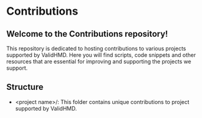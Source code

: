 # Contributions

## Welcome to the Contributions repository!
This repository is dedicated to hosting contributions to various projects supported by ValidHMD. Here you will find scripts, code snippets and other resources that are essential for improving and supporting the projects we support.

## Structure
* \<project name>/: This folder contains unique contributions to project supported by ValidHMD.
